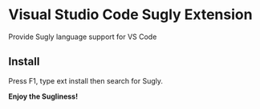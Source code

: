 # Visual Studio Code Sugly Extension
Provide Sugly language support for VS Code

## Install
Press F1, type ext install then search for Sugly.

**Enjoy the Sugliness!**
